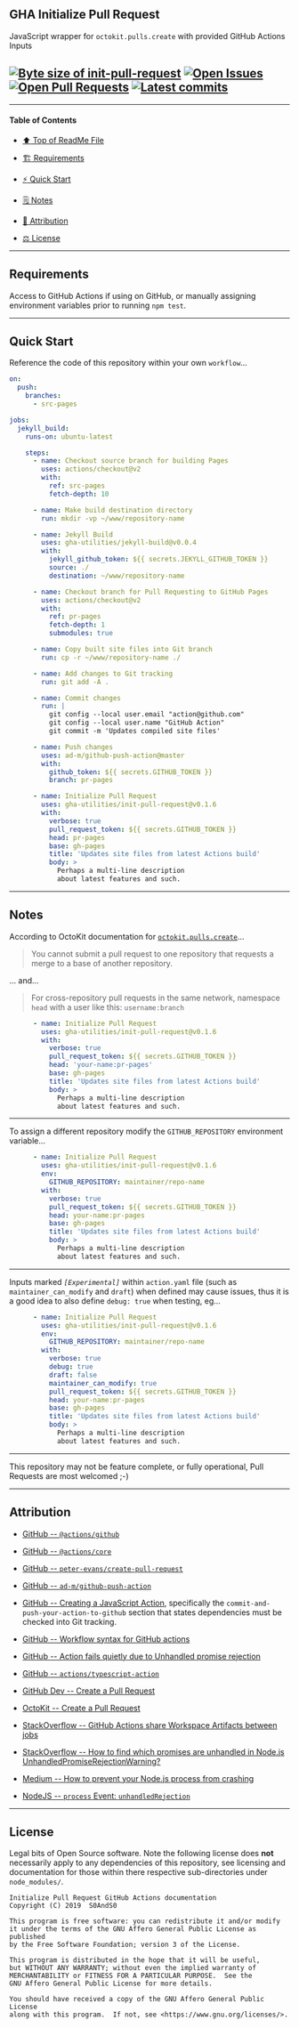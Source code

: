## GHA Initialize Pull Request
[heading__title]:
  #gha-initialize-pull-request
  "&#x2B06; Top of ReadMe File"


JavaScript wrapper for `octokit.pulls.create` with provided GitHub Actions Inputs


## [![Byte size of init-pull-request][badge__master__init_pull_request__source_code]][init_pull_request__master__source_code] [![Open Issues][badge__issues__init_pull_request]][issues__init_pull_request] [![Open Pull Requests][badge__pull_requests__init_pull_request]][pull_requests__init_pull_request] [![Latest commits][badge__commits__init_pull_request__master]][commits__init_pull_request__master]


------


#### Table of Contents


- [:arrow_up: Top of ReadMe File][heading__title]

- [:building_construction: Requirements][heading__requirements]

- [:zap: Quick Start][heading__quick_start]

- [&#x1F5D2; Notes][notes]

- [:card_index: Attribution][heading__attribution]

- [:balance_scale: License][heading__license]


------



## Requirements
[heading__requirements]:
  #requirements
  "&#x1F3D7; What is needed prior to making use of this repository"


Access to GitHub Actions if using on GitHub, or manually assigning environment variables prior to running `npm test`.


___


## Quick Start
[heading__quick_start]:
  #quick-start
  "&#9889; Perhaps as easy as one, 2.0,..."


Reference the code of this repository within your own `workflow`...


```YAML
on:
  push:
    branches:
      - src-pages

jobs:
  jekyll_build:
    runs-on: ubuntu-latest

    steps:
      - name: Checkout source branch for building Pages
        uses: actions/checkout@v2
        with:
          ref: src-pages
          fetch-depth: 10

      - name: Make build destination directory
        run: mkdir -vp ~/www/repository-name

      - name: Jekyll Build
        uses: gha-utilities/jekyll-build@v0.0.4
        with:
          jekyll_github_token: ${{ secrets.JEKYLL_GITHUB_TOKEN }}
          source: ./
          destination: ~/www/repository-name

      - name: Checkout branch for Pull Requesting to GitHub Pages
        uses: actions/checkout@v2
        with:
          ref: pr-pages
          fetch-depth: 1
          submodules: true

      - name: Copy built site files into Git branch
        run: cp -r ~/www/repository-name ./

      - name: Add changes to Git tracking
        run: git add -A .

      - name: Commit changes
        run: |
          git config --local user.email "action@github.com"
          git config --local user.name "GitHub Action"
          git commit -m 'Updates compiled site files'

      - name: Push changes
        uses: ad-m/github-push-action@master
        with:
          github_token: ${{ secrets.GITHUB_TOKEN }}
          branch: pr-pages

      - name: Initialize Pull Request
        uses: gha-utilities/init-pull-request@v0.1.6
        with:
          verbose: true
          pull_request_token: ${{ secrets.GITHUB_TOKEN }}
          head: pr-pages
          base: gh-pages
          title: 'Updates site files from latest Actions build'
          body: >
            Perhaps a multi-line description
            about latest features and such.
```


___


## Notes
[notes]:
  #notes
  "&#x1F5D2; Additional notes and links that may be worth clicking in the future"


According to OctoKit documentation for [`octokit.pulls.create`](https://octokit.github.io/rest.js/#octokit-routes-pulls-create)...


> You cannot submit a pull request to one repository that requests a merge to a base of another repository.


... and...


> For cross-repository pull requests in the same network, namespace `head` with a user like this: `username:branch`


```YAML
      - name: Initialize Pull Request
        uses: gha-utilities/init-pull-request@v0.1.6
        with:
          verbose: true
          pull_request_token: ${{ secrets.GITHUB_TOKEN }}
          head: 'your-name:pr-pages'
          base: gh-pages
          title: 'Updates site files from latest Actions build'
          body: >
            Perhaps a multi-line description
            about latest features and such.
```


------


To assign a different repository modify the `GITHUB_REPOSITORY` environment variable...


```YAML
      - name: Initialize Pull Request
        uses: gha-utilities/init-pull-request@v0.1.6
        env:
          GITHUB_REPOSITORY: maintainer/repo-name
        with:
          verbose: true
          pull_request_token: ${{ secrets.GITHUB_TOKEN }}
          head: your-name:pr-pages
          base: gh-pages
          title: 'Updates site files from latest Actions build'
          body: >
            Perhaps a multi-line description
            about latest features and such.
```


------


Inputs marked _`[Experimental]`_ within `action.yaml` file (such as `maintainer_can_modify` and `draft`) when defined may cause issues, thus it is a good idea to also define `debug: true` when testing, eg...


```YAML
      - name: Initialize Pull Request
        uses: gha-utilities/init-pull-request@v0.1.6
        env:
          GITHUB_REPOSITORY: maintainer/repo-name
        with:
          verbose: true
          debug: true
          draft: false
          maintainer_can_modify: true
          pull_request_token: ${{ secrets.GITHUB_TOKEN }}
          head: your-name:pr-pages
          base: gh-pages
          title: 'Updates site files from latest Actions build'
          body: >
            Perhaps a multi-line description
            about latest features and such.
```


------


This repository may not be feature complete, or fully operational, Pull Requests are most welcomed ;-)


___


## Attribution
[heading__attribution]:
  #attribution
  "&#x1F4C7; Resources that where helpful in building this project so far."


- [GitHub -- `@actions/github`](https://github.com/actions/toolkit/tree/master/packages/github)

- [GitHub -- `@actions/core`](https://github.com/actions/toolkit/tree/master/packages/core)

- [GitHub -- `peter-evans/create-pull-request`](https://github.com/peter-evans/create-pull-request)

- [GitHub -- `ad-m/github-push-action`](https://github.com/ad-m/github-push-action)

- [GitHub -- Creating a JavaScript Action](https://help.github.com/en/articles/creating-a-javascript-action#commit-and-push-your-action-to-github), specifically the `commit-and-push-your-action-to-github` section that states dependencies must be checked into Git tracking.

- [GitHub -- Workflow syntax for GitHub actions](https://help.github.com/en/articles/workflow-syntax-for-github-actions)

- [GitHub -- Action fails quietly due to Unhandled promise rejection](https://github.com/gha-utilities/init-pull-request/issues/5)

- [GitHub -- `actions/typescript-action`](https://github.com/actions/typescript-action)

- [GitHub Dev -- Create a Pull Request](https://developer.github.com/v3/pulls/#create-a-pull-request)

- [OctoKit -- Create a Pull Request](https://octokit.github.io/rest.js/#octokit-routes-pulls-create)

- [StackOverflow -- GitHub Actions share Workspace Artifacts between jobs](https://stackoverflow.com/questions/57498605)

- [StackOverflow -- How to find which promises are unhandled in Node.js UnhandledPromiseRejectionWarning?](https://stackoverflow.com/questions/43834559)

- [Medium -- How to prevent your Node.js process from crashing](https://medium.com/dailyjs/how-to-prevent-your-node-js-process-from-crashing-5d40247b8ab2)

- [NodeJS -- `process` Event: `unhandledRejection`](https://nodejs.org/api/process.html#process_event_unhandledrejection)


___


## License
[heading__license]:
  #license
  "&#x2696; Legal bits of Open Source software"


Legal bits of Open Source software. Note the following license does **not** necessarily apply to any dependencies of this repository, see licensing and documentation for those within there respective sub-directories under `node_modules/`.


```
Initialize Pull Request GitHub Actions documentation
Copyright (C) 2019  S0AndS0

This program is free software: you can redistribute it and/or modify
it under the terms of the GNU Affero General Public License as published
by the Free Software Foundation; version 3 of the License.

This program is distributed in the hope that it will be useful,
but WITHOUT ANY WARRANTY; without even the implied warranty of
MERCHANTABILITY or FITNESS FOR A PARTICULAR PURPOSE.  See the
GNU Affero General Public License for more details.

You should have received a copy of the GNU Affero General Public License
along with this program.  If not, see <https://www.gnu.org/licenses/>.
```



[badge__commits__init_pull_request__master]:
  https://img.shields.io/github/last-commit/gha-utilities/init-pull-request/master.svg

[commits__init_pull_request__master]:
  https://github.com/gha-utilities/init-pull-request/commits/master
  "&#x1F4DD; History of changes on this branch"


[init_pull_request__community]:
  https://github.com/gha-utilities/init-pull-request/community
  "&#x1F331; Dedicated to functioning code"


[badge__issues__init_pull_request]:
  https://img.shields.io/github/issues/gha-utilities/init-pull-request.svg

[issues__init_pull_request]:
  https://github.com/gha-utilities/init-pull-request/issues
  "&#x2622; Search for and _bump_ existing issues or open new issues for project maintainer to address."


[badge__pull_requests__init_pull_request]:
  https://img.shields.io/github/issues-pr/gha-utilities/init-pull-request.svg

[pull_requests__init_pull_request]:
  https://github.com/gha-utilities/init-pull-request/pulls
  "&#x1F3D7; Pull Request friendly, though please check the Community guidelines"


[badge__master__init_pull_request__source_code]:
  https://img.shields.io/github/repo-size/gha-utilities/init-pull-request

[init_pull_request__master__source_code]:
  https://github.com/gha-utilities/init-pull-request
  "&#x2328; Project source code!"

